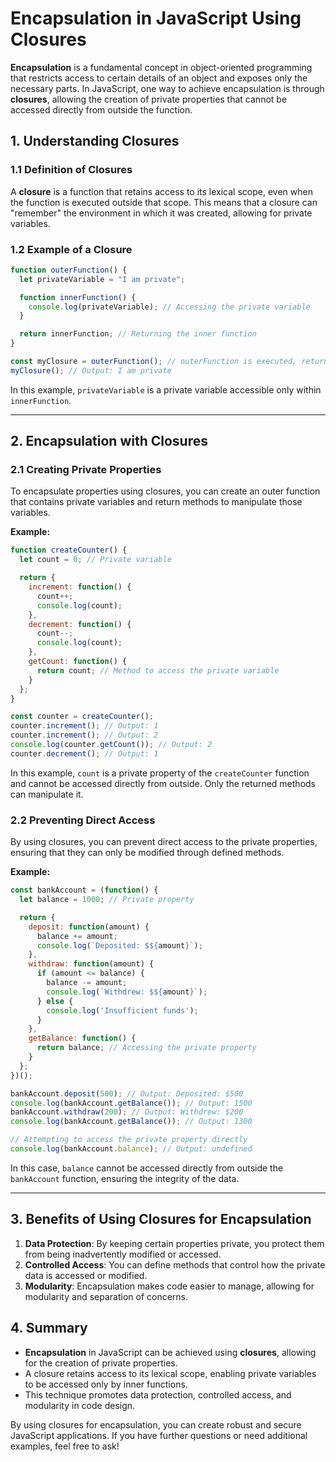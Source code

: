 # **Encapsulation in JavaScript Using Closures**

**Encapsulation** is a fundamental concept in object-oriented programming that restricts access to certain details of an object and exposes only the necessary parts. In JavaScript, one way to achieve encapsulation is through **closures**, allowing the creation of private properties that cannot be accessed directly from outside the function.

## **1. Understanding Closures**

### **1.1 Definition of Closures**

A **closure** is a function that retains access to its lexical scope, even when the function is executed outside that scope. This means that a closure can "remember" the environment in which it was created, allowing for private variables.

### **1.2 Example of a Closure**

```javascript
function outerFunction() {
  let privateVariable = "I am private";

  function innerFunction() {
    console.log(privateVariable); // Accessing the private variable
  }

  return innerFunction; // Returning the inner function
}

const myClosure = outerFunction(); // outerFunction is executed, returning innerFunction
myClosure(); // Output: I am private
```

In this example, `privateVariable` is a private variable accessible only within `innerFunction`. 

---

## **2. Encapsulation with Closures**

### **2.1 Creating Private Properties**

To encapsulate properties using closures, you can create an outer function that contains private variables and return methods to manipulate those variables.

**Example:**

```javascript
function createCounter() {
  let count = 0; // Private variable

  return {
    increment: function() {
      count++;
      console.log(count);
    },
    decrement: function() {
      count--;
      console.log(count);
    },
    getCount: function() {
      return count; // Method to access the private variable
    }
  };
}

const counter = createCounter();
counter.increment(); // Output: 1
counter.increment(); // Output: 2
console.log(counter.getCount()); // Output: 2
counter.decrement(); // Output: 1
```

In this example, `count` is a private property of the `createCounter` function and cannot be accessed directly from outside. Only the returned methods can manipulate it.

### **2.2 Preventing Direct Access**

By using closures, you can prevent direct access to the private properties, ensuring that they can only be modified through defined methods.

**Example:**

```javascript
const bankAccount = (function() {
  let balance = 1000; // Private property

  return {
    deposit: function(amount) {
      balance += amount;
      console.log(`Deposited: $${amount}`);
    },
    withdraw: function(amount) {
      if (amount <= balance) {
        balance -= amount;
        console.log(`Withdrew: $${amount}`);
      } else {
        console.log('Insufficient funds');
      }
    },
    getBalance: function() {
      return balance; // Accessing the private property
    }
  };
})();

bankAccount.deposit(500); // Output: Deposited: $500
console.log(bankAccount.getBalance()); // Output: 1500
bankAccount.withdraw(200); // Output: Withdrew: $200
console.log(bankAccount.getBalance()); // Output: 1300

// Attempting to access the private property directly
console.log(bankAccount.balance); // Output: undefined
```

In this case, `balance` cannot be accessed directly from outside the `bankAccount` function, ensuring the integrity of the data.

---

## **3. Benefits of Using Closures for Encapsulation**

1. **Data Protection**: By keeping certain properties private, you protect them from being inadvertently modified or accessed.
2. **Controlled Access**: You can define methods that control how the private data is accessed or modified.
3. **Modularity**: Encapsulation makes code easier to manage, allowing for modularity and separation of concerns.

## **4. Summary**

- **Encapsulation** in JavaScript can be achieved using **closures**, allowing for the creation of private properties.
- A closure retains access to its lexical scope, enabling private variables to be accessed only by inner functions.
- This technique promotes data protection, controlled access, and modularity in code design.

By using closures for encapsulation, you can create robust and secure JavaScript applications. If you have further questions or need additional examples, feel free to ask!
